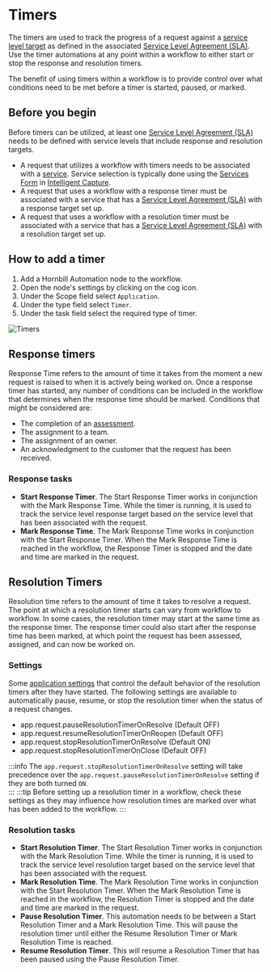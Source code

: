 # Timers
The timers are used to track the progress of a request against a [service level target](/servicemanager-user-guide/service-portfolio/service-level-agreements/service-levels#service-level-targets) as defined in the associated [Service Level Agreement (SLA)](/servicemanager-user-guide/service-portfolio/service-level-agreements/overview). Use the timer automations at any point within a workflow to either start or stop the response and resolution timers.

The benefit of using timers within a workflow is to provide control over what conditions need to be met before a timer is started, paused, or marked.  

## Before you begin
Before timers can be utilized, at least one [Service Level Agreement (SLA)](/servicemanager-user-guide/service-portfolio/service-level-agreements/overview) needs to be defined with service levels that include response and resolution targets.
* A request that utilizes a workflow with timers needs to be associated with a [service](/servicemanager-user-guide/service-portfolio/services/overview). Service selection is typically done using the [Services Form](/servicemanager-config/customize/service-manager-capture-forms#services) in [Intelligent Capture](/servicemanager-config/customize/service-manager-capture).
* A request that uses a workflow with a response timer must be associated with a service that has a [Service Level Agreement (SLA)](/servicemanager-user-guide/service-portfolio/service-level-agreements/overview) with a response target set up.  
* A request that uses a workflow with a resolution timer must be associated with a service that has a [Service Level Agreement (SLA)](/servicemanager-user-guide/service-portfolio/service-level-agreements/overview) with a resolution target set up.

## How to add a timer
1. Add a Hornbill Automation node to the workflow.
1. Open the node's settings by clicking on the cog icon.
1. Under the Scope field select `Application`.
1. Under the type field select `Timer`.
1. Under the task field select the required type of timer.

![Timers](/_books/servicemanager-config/customize/workflows/images/timers.png)

## Response timers
Response Time refers to the amount of time it takes from the moment a new request is raised to when it is actively being worked on.  Once a response timer has started, any number of conditions can be included in the workflow that determines when the response time should be marked.  Conditions that might be considered are:
* The completion of an [assessment](/servicemanager-config/administration/assessment-levels).
* The assignment to a team.
* The assignment of an owner.
* An acknowledgment to the customer that the request has been received.

### Response tasks
* **Start Response Timer**. The Start Response Timer works in conjunction with the Mark Response Time. While the timer is running, it is used to track the service level response target based on the service level that has been associated with the request.
* **Mark Response Time**. The Mark Response Time works in conjunction with the Start Response Timer.  When the Mark Response Time is reached in the workflow, the Response Timer is stopped and the date and time are marked in the request.  

## Resolution Timers
Resolution time refers to the amount of time it takes to resolve a request. The point at which a resolution timer starts can vary from workflow to workflow.  In some cases, the resolution timer may start at the same time as the response timer.  The response timer could also start after the response time has been marked, at which point the request has been assessed, assigned, and can now be worked on.

### Settings
Some [application settings](/servicemanager-config/advanced-tools-and-settings/application-settings) that control the default behavior of the resolution timers after they have started. The following settings are available to automatically pause, resume, or stop the resolution timer when the status of a request changes.

* app.request.pauseResolutionTimerOnResolve (Default OFF)
* app.request.resumeResolutionTimerOnReopen (Default OFF)
* app.request.stopResolutionTimerOnResolve (Default ON)
* app.request.stopResolutionTimerOnClose (Default OFF)

:::info
The `app.request.stopResolutionTimerOnResolve` setting will take precedence over the `app.request.pauseResolutionTimerOnResolve` setting if they are both turned `ON`.  
:::
:::tip
Before setting up a resolution timer in a workflow, check these settings as they may influence how resolution times are marked over what has been added to the workflow.
:::

### Resolution tasks
* **Start Resolution Timer**. The Start Resolution Timer works in conjunction with the Mark Resolution Time.  While the timer is running, it is used to track the service level resolution target based on the service level that has been associated with the request.
* **Mark Resolution Time**. The Mark Resolution Time works in conjunction with the Start Resolution Timer. When the Mark Resolution Time is reached in the workflow, the Resolution Timer is stopped and the date and time are marked in the request. 
* **Pause Resolution Timer**.  This automation needs to be between a Start Resolution Timer and a Mark Resolution Time.  This will pause the resolution timer until either the Resume Resolution Timer or Mark Resolution Time is reached.
* **Resume Resolution Timer**. This will resume a Resolution Timer that has been paused using the Pause Resolution Timer.